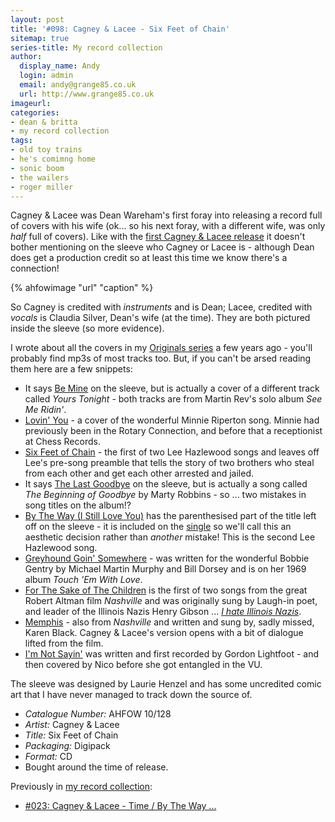 ```yaml
---
layout: post
title: '#098: Cagney & Lacee - Six Feet of Chain'
sitemap: true
series-title: My record collection 
author:
  display_name: Andy
  login: admin
  email: andy@grange85.co.uk
  url: http://www.grange85.co.uk
imageurl:
categories:
- dean & britta
- my record collection
tags:
- old toy trains
- he's comimng home
- sonic boom
- the wailers
- roger miller
---
```

Cagney & Lacee was Dean Wareham's first foray into releasing a record full of covers with his wife (ok... so his next foray, with a different wife, was only _half_ full of covers). Like with the [first Cagney & Lacee release](/2023/04/06/my-record-collection-023-cagney-lacee-time-by-the-way/) it doesn't bother mentioning on the sleeve who Cagney or Lacee is - although Dean does get a production credit so at least this time we know there's a connection!

{% ahfowimage "url" "caption" %}

So Cagney is credited with _instruments_ and is Dean; Lacee, credited with _vocals_ is Claudia Silver, Dean's wife (at the time). They are both pictured inside the sleeve (so more evidence).

I wrote about all the covers in my [Originals series](/category/originals/) a few years ago - you'll probably find mp3s of most tracks too. But, if you can't be arsed reading them here are a few snippets:

 - It says [Be Mine](/2013/02/27/originals-yours-tonight-by-martin-rev-covered-by-cagney-and-lacee/) on the sleeve, but is actually a cover of a different track called _Yours Tonight_ - both tracks are from Martin Rev's solo album _See Me Ridin'_.
 - [Lovin' You](/2014/01/08/originals-lovin-you-by-minnie-riperton-covered-by-cagney-and-lacee/) - a cover of the wonderful Minnie Riperton song. Minnie had previously been in the Rotary Connection, and before that a receptionist at Chess Records.
 - [Six Feet of Chain](/2014/04/30/originals-six-feet-of-chain-by-lee-hazlewood-covered-by-cagney-lacee/) - the first of two Lee Hazlewood songs and leaves off Lee's pre-song preamble that tells the story of two brothers who steal from each other and get each other arrested and jailed.
 - It says [The Last Goodbye](/2013/11/20/originals-the-beginning-of-goodbye-by-marty-robbins-covered-by-cagney-and-lacee/) on the sleeve, but is actually a song called _The Beginning of Goodbye_ by Marty Robbins - so ... two mistakes in song titles on the album!?
 - [By The Way (I Still Love You)](/2013/03/27/originals-by-the-way-i-still-love-you-by-nancy-sinatra-covered-by-cagney-and-lacee/) has the parenthesised part of the title left off on the sleeve - it is included on the [single](/2023/04/06/my-record-collection-023-cagney-lacee-time-by-the-way/) so we'll call this an aesthetic decision rather than _another_ mistake! This is the second Lee Hazlewood song.
 - [Greyhound Goin' Somewhere](/2013/07/10/originals-greyhound-goin-somewhere-by-bobbie-gentry-covered-by-cagney-and-lacee/) - was written for the wonderful Bobbie Gentry by Michael Martin Murphy and Bill Dorsey and is on her 1969 album _Touch 'Em With Love_.
 - [For The Sake of The Children](/2013/06/26/originals-for-the-sake-of-the-children-by-henry-gibson-covered-by-cagney-and-lacee/) is the first of two songs from the great Robert Altman film _Nashville_ and was originally sung by Laugh-in poet, and leader of the Illinois Nazis Henry Gibson ... _[I hate Illinois Nazis](https://www.youtube.com/watch?v=nu-0HDBJHc8)_.
 - [Memphis](/2013/08/08/originals-memphis-by-karen-black-covered-by-cagney-and-lacee/) - also from _Nashville_ and written and sung by, sadly missed, Karen Black. Cagney & Lacee's version opens with a bit of dialogue lifted from the film.
 - [I'm Not Sayin'](/2013/09/18/originals-im-not-sayin-by-gordon-lightfoot-covered-by-cagney-and-lacee/) was written and first recorded by Gordon Lightfoot - and then covered by Nico before she got entangled in the VU.

 The sleeve was designed by Laurie Henzel and has some uncredited comic art that I have never managed to track down the source of.

  - *Catalogue Number:* AHFOW 10/128
  - *Artist:* Cagney & Lacee
  - *Title:* Six Feet of Chain
  - *Packaging:* Digipack
  - *Format:* CD
  - Bought around the time of release.

  Previously in [my record collection](/category/my-record-collection):
   - [#023: Cagney & Lacee - Time / By The Way ...](/2023/04/06/my-record-collection-023-cagney-lacee-time-by-the-way/)
